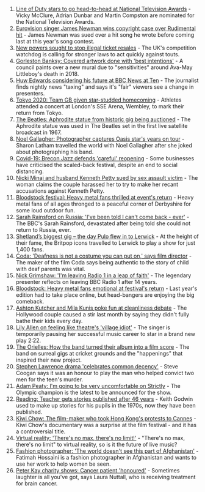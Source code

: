 1. [Line of Duty stars to go head-to-head at National Television Awards](https://www.bbc.co.uk/news/entertainment-arts-58233280) - Vicky McClure, Adrian Dunbar and Martin Compston are nominated for the National Television Awards.
2. [Eurovision singer James Newman wins copyright case over Rudimental hit](https://www.bbc.co.uk/news/entertainment-arts-58228430) - James Newman was sued over a hit song he wrote before coming last at this year's song contest.
3. [New powers sought to stop illegal ticket resales](https://www.bbc.co.uk/news/business-58225568) - The UK's competition watchdog is calling for stronger laws to act quickly against touts.
4. [Gorleston Banksy: Covered artwork done with 'best intentions'](https://www.bbc.co.uk/news/uk-england-norfolk-58229021) - A council paints over a new mural due to "sensitivities" around Ava-May Littleboy's death in 2018.
5. [Huw Edwards considering his future at BBC News at Ten](https://www.bbc.co.uk/news/uk-wales-58224273) - The journalist finds nightly news "taxing" and says it's "fair" viewers see a change in presenters.
6. [Tokyo 2020: Team GB given star-studded homecoming](https://www.bbc.co.uk/news/uk-58226232) - Athletes attended a concert at London's SSE Arena, Wembley, to mark their return from Tokyo.
7. [The Beatles: Aphrodite statue from historic gig being auctioned](https://www.bbc.co.uk/news/uk-england-merseyside-58228053) - The Aphrodite statue was used in The Beatles set in the first live satellite broadcast in 1967.
8. [Noel Gallagher: Photographer captures Oasis star's years on tour](https://www.bbc.co.uk/news/uk-england-manchester-58229489) - Sharon Latham travelled the world with Noel Gallagher after she joked about photographing his band.
9. [Covid-19: Brecon Jazz defends 'careful' reopening](https://www.bbc.co.uk/news/uk-wales-58224089) - Some businesses have criticised the scaled-back festival, despite an end to social distancing.
10. [Nicki Minaj and husband Kenneth Petty sued by sex assault victim](https://www.bbc.co.uk/news/world-us-canada-58209403) - The woman claims the couple harassed her to try to make her recant accusations against Kenneth Petty.
11. [Bloodstock festival: Heavy metal fans thrilled at event's return](https://www.bbc.co.uk/news/uk-england-derbyshire-58201043) - Heavy metal fans of all ages thronged to a peaceful corner of Derbyshire for some loud outdoor fun.
12. [Sarah Rainsford on Russia: 'I've been told I can't come back - ever'](https://www.bbc.co.uk/news/world-europe-58213845) - The BBC's Sarah Rainsford, devastated after being told she could not return to Russia, ever.
13. [Shetland’s biggest gig – the day Pulp flew in to Lerwick](https://www.bbc.co.uk/news/uk-scotland-north-east-orkney-shetland-57599869) - At the height of their fame, the Britpop icons travelled to Lerwick to play a show for just 1,400 fans.
14. [Coda: 'Deafness is not a costume you can put on,' says film director](https://www.bbc.co.uk/news/entertainment-arts-58058653) - The maker of the film Coda says being authentic to the story of child with deaf parents was vital.
15. [Nick Grimshaw: 'I'm leaving Radio 1 in a leap of faith'](https://www.bbc.co.uk/news/newsbeat-58188400) - The legendary presenter reflects on leaving BBC Radio 1 after 14 years.
16. [Bloodstock: Heavy metal fans emotional at festival's return](https://www.bbc.co.uk/news/uk-england-derbyshire-58177937) - Last year's edition had to take place online, but head-bangers are enjoying the big comeback.
17. [Ashton Kutcher and Mila Kunis poke fun at cleanliness debate](https://www.bbc.co.uk/news/entertainment-arts-58184325) - The Hollywood couple caused a stir last month by saying they didn't fully bathe their kids every day.
18. [Lily Allen on feeling like theatre's 'village idiot'](https://www.bbc.co.uk/news/entertainment-arts-58148849) - The singer is temporarily pausing her successful music career to star in a brand new play 2:22.
19. [The Orielles: How the band turned their album into a film score](https://www.bbc.co.uk/news/entertainment-arts-58083762) - The band on surreal gigs at cricket grounds and the "happenings" that inspired their new project.
20. [Stephen Lawrence drama 'celebrates common decency'](https://www.bbc.co.uk/news/entertainment-arts-58112588) - Steve Coogan says it was an honour to play the man who helped convict two men for the teen's murder.
21. [Adam Peaty: I'm going to be very uncomfortable on Strictly](https://www.bbc.co.uk/news/newsbeat-58203082) - The Olympic champion is the latest to be announced for the show.
22. [Reading: Teacher gets stories published after 46 years](https://www.bbc.co.uk/news/uk-wales-58189969) - Keith Godwin used to make up stories for his pupils in the 1970s, now they have been published.
23. [Kiwi Chow: The film-maker who took Hong Kong's protests to Cannes](https://www.bbc.co.uk/news/world-asia-58196411) - Kiwi Chow's documentary was a surprise at the film festival - and it has a controversial title.
24. [Virtual reality: 'There's no max, there's no limit!'](https://www.bbc.co.uk/news/entertainment-arts-58177685) - "There's no max, there's no limit" to virtual reality, so is it the future of live music?
25. [Fashion photographer: 'The world doesn't see this part of Afghanistan'](https://www.bbc.co.uk/news/world-asia-58147426) - Fatimah Hossaini is a fashion photographer in Afghanistan and wants to use her work to help women be seen.
26. [Peter Kay charity shows: Cancer patient 'honoured'](https://www.bbc.co.uk/news/uk-58144223) - Sometimes laughter is all you've got, says Laura Nuttall, who is receiving treatment for brain cancer.
